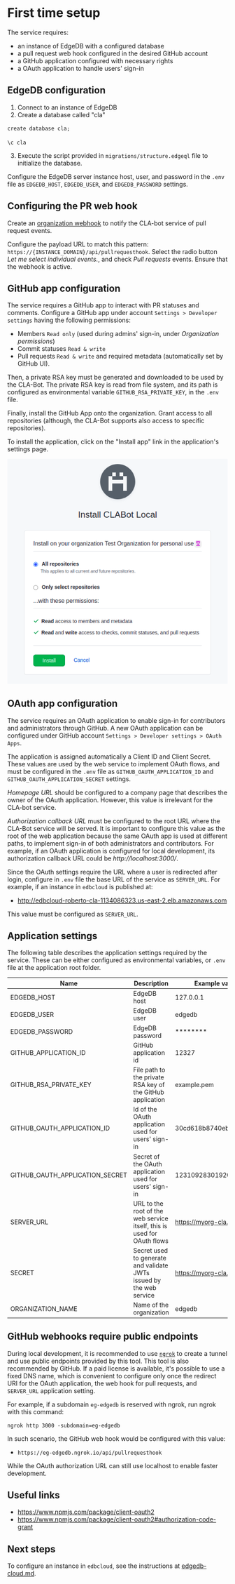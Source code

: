 # First time setup

The service requires:

- an instance of EdgeDB with a configured database
- a pull request web hook configured in the desired GitHub account
- a GitHub application configured with necessary rights
- a OAuth application to handle users' sign-in

## EdgeDB configuration

1. Connect to an instance of EdgeDB
2. Create a database called "cla"

```
create database cla;

\c cla
```

3. Execute the script provided in `migrations/structure.edgeql` file to
   initialize the database.

Configure the EdgeDB server instance host, user, and password in the `.env`
file as `EDGEDB_HOST`, `EDGEDB_USER`, and `EDGEDB_PASSWORD` settings.

## Configuring the PR web hook

Create an [organization webhook](https://developer.github.com/v3/orgs/hooks/)
to notify the CLA-bot service of pull request events.

Configure the payload URL to match this pattern:
`https://{INSTANCE_DOMAIN}/api/pullrequesthook`.
Select the radio button _Let me select individual events._, and check
_Pull requests_ events. Ensure that the webhook is active.

## GitHub app configuration

The service requires a GitHub app to interact with PR statuses and comments.
Configure a GitHub app under account `Settings > Developer settings` having
the following permissions:

- Members `Read only` (used during admins' sign-in, under _Organization permissions_)
- Commit statuses `Read & write`
- Pull requests `Read & write`
  and required metadata (automatically set by GitHub UI).

Then, a private RSA key must be generated and downloaded to be used by the CLA-Bot.
The private RSA key is read from file system, and its path is
configured as environmental variable `GITHUB_RSA_PRIVATE_KEY`, in the `.env`
file.

Finally, install the GitHub App onto the organization. Grant access
to all repositories (although, the CLA-Bot supports also access to specific
repositories).

To install the application, click on the "Install app" link in the application's
settings page.

![Install application screen](./installing-app.png)

## OAuth app configuration

The service requires an OAuth application to enable sign-in for contributors
and administrators through GitHub. A new OAuth application can be configured
under GitHub account `Settings > Developer settings > OAuth Apps`.

The application is assigned automatically a Client ID and Client Secret. These
values are used by the web service to implement OAuth flows, and must be
configured in the `.env` file as `GITHUB_OAUTH_APPLICATION_ID`
and `GITHUB_OAUTH_APPLICATION_SECRET` settings.

_Homepage URL_ should be configured to a company page that describes
the owner of the OAuth application. However, this value is irrelevant
for the CLA-bot service.

_Authorization callback URL_ must be configured to the root URL where the
CLA-Bot service will be served. It is important to configure this value as
the root of the web application because the same OAuth app is used at different
paths, to implement sign-in of both administrators and contributors.
For example, if an OAuth application is configured for local development, its
authorization callback URL could be _http://localhost:3000/_.

Since the OAuth settings require the URL where a user is redirected after login,
configure in `.env` file the base URL of the service as `SERVER_URL`. For
example, if an instance in `edbcloud` is published at:

- http://edbcloud-roberto-cla-1134086323.us-east-2.elb.amazonaws.com

This value must be configured as `SERVER_URL`.

## Application settings

The following table describes the application settings required by the service.
These can be either configured as environmental variables, or `.env` file at
the application root folder.

| Name                            | Description                                                             | Example value         |
| ------------------------------- | ----------------------------------------------------------------------- | --------------------- |
| EDGEDB_HOST                     | EdgeDB host                                                             | 127.0.0.1             |
| EDGEDB_USER                     | EdgeDB user                                                             | edgedb                |
| EDGEDB_PASSWORD                 | EdgeDB password                                                         | \*\*\*\*\*\*\*\*      |
| GITHUB_APPLICATION_ID           | GitHub application id                                                   | 12327                 |
| GITHUB_RSA_PRIVATE_KEY          | File path to the private RSA key of the GitHub application              | example.pem           |
| GITHUB_OAUTH_APPLICATION_ID     | Id of the OAuth application used for users' sign-in                     | 30cd618b8740eb66a95c  |
| GITHUB_OAUTH_APPLICATION_SECRET | Secret of the OAuth application used for users' sign-in                 | 12310928301920asd9123 |
| SERVER_URL                      | URL to the root of the web service itself, this is used for OAuth flows | https://myorg-cla.com |
| SECRET                          | Secret used to generate and validate JWTs issued by the web service     | https://myorg-cla.com |
| ORGANIZATION_NAME               | Name of the organization                                                | edgedb                |

## GitHub webhooks require public endpoints

During local development, it is recommended to use [`ngrok`](https://ngrok.com/)
to create a tunnel and use public endpoints provided by this tool. This tool
is also recommended by GitHub. If a paid license is available, it's possible
to use a fixed DNS name, which is convenient to configure only once the
redirect URI for the OAuth application, the web hook for pull requests,
and `SERVER_URL` application setting.

For example, if a subdomain `eg-edgedb` is reserved with ngrok, run ngrok with
this command:

```
ngrok http 3000 -subdomain=eg-edgedb
```

In such scenario, the GitHub web hook would be configured with this value:

- `https://eg-edgedb.ngrok.io/api/pullrequesthook`

While the OAuth authorization URL can still use localhost to enable faster
development.

## Useful links

- https://www.npmjs.com/package/client-oauth2
- https://www.npmjs.com/package/client-oauth2#authorization-code-grant

## Next steps

To configure an instance in `edbcloud`, see the instructions at
[edgedb-cloud.md](./edgedb-cloud.md).
